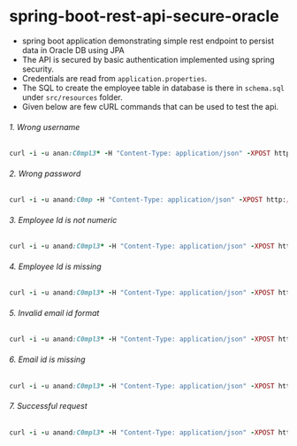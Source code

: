 # spring-boot-rest-api-secure-oracle
- spring boot application demonstrating simple rest endpoint to persist data in Oracle DB using JPA
- The API is secured by basic authentication implemented using spring security.
- Credentials are read from `application.properties`.
- The SQL to create the employee table in database is there in `schema.sql` under `src/resources` folder.
- Given below are few cURL commands that can be used to test the api.

###### 1. Wrong username
```ruby
curl -i -u anan:C0mpl3* -H "Content-Type: application/json" -XPOST http://localhost:8080/employee-service/api/v1/journal/employees -d "{\"employeeId\":\"2222\",\"firstName\":\"Anand1\",\"lastName\":\"Technical1\",\"email\":\"anand.technical@test.com\",\"dob\":\"02-02-1981\",\"phNumber\":\"222-331\"}"
```

###### 2. Wrong password
```ruby
curl -i -u anand:C0mp -H "Content-Type: application/json" -XPOST http://localhost:8080/employee-service/api/v1/journal/employees -d "{\"employeeId\":\"2222\",\"firstName\":\"Anand1\",\"lastName\":\"Technical1\",\"email\":\"anand.technical@test.com\",\"dob\":\"02-02-1981\",\"phNumber\":\"222-331\"}"
```

###### 3. Employee Id is not numeric
```ruby
curl -i -u anand:C0mpl3* -H "Content-Type: application/json" -XPOST http://localhost:8080/employee-service/api/v1/journal/employees -d "{\"employeeId\":\"22a22\",\"firstName\":\"Anand1\",\"lastName\":\"Technical1\",\"email\":\"anand.technical@test.com\",\"dob\":\"02-02-1981\",\"phNumber\":\"222-331\"}"
```

###### 4. Employee Id is missing
```ruby
curl -i -u anand:C0mpl3* -H "Content-Type: application/json" -XPOST http://localhost:8080/employee-service/api/v1/journal/employees -d "{\"firstName\":\"Anand1\",\"lastName\":\"Technical1\",\"email\":\"anand.technical@test.com\",\"dob\":\"02-02-1981\",\"phNumber\":\"222-331\"}"
```

###### 5. Invalid email id format
```ruby
curl -i -u anand:C0mpl3* -H "Content-Type: application/json" -XPOST http://localhost:8080/employee-service/api/v1/journal/employees -d "{\"employeeId\":\"2222\",\"firstName\":\"Anand1\",\"lastName\":\"Technical1\",\"email\":\"anand.technical\",\"dob\":\"02-02-1981\",\"phNumber\":\"222-331\"}"
```

###### 6. Email id is missing
```ruby
curl -i -u anand:C0mpl3* -H "Content-Type: application/json" -XPOST http://localhost:8080/employee-service/api/v1/journal/employees -d "{\"employeeId\":\"2222\",\"firstName\":\"Anand1\",\"lastName\":\"Technical1\",\"dob\":\"02-02-1981\",\"phNumber\":\"222-331\"}"
```

###### 7. Successful request
```ruby
curl -i -u anand:C0mpl3* -H "Content-Type: application/json" -XPOST http://localhost:8080/employee-service/api/v1/journal/employees -d "{\"employeeId\":\"3333\",\"firstName\":\"Anand1\",\"lastName\":\"Technical1\",\"email\":\"anand.technical@test.com\",\"dob\":\"02-02-1981\",\"phNumber\":\"222-331\"}"
```

